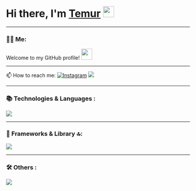 # Hi there, I'm <a href="https://t.me/useername_copied" target="_blank">Temur</a> <img src="https://media.giphy.com/media/hvRJCLFzcasrR4ia7z/giphy.gif" width="30px" height="30px">

---

### :technologist: Me:

Welcome to my GitHub profile! <img src="https://media.tenor.com/itjFesV8_RUAAAAi/soulja-boy-pepe.gif" width="30px">

---

:mailbox: How to reach me:
<a href="https://www.instagram.com/_samatov_t" target="_blank"><img src="https://img.shields.io/badge/Instagram-%23E4405F.svg?&style=flat-square&logo=instagram&logoColor=white" alt="Instagram"></a> 
<a href="https://t.me/useername_copied" target="_blank"><img src="https://img.shields.io/badge/Telegram-%231877F2.svg?&style=flat-square&logo=telegram&logoColor=white%22%20alt=%22Telegram"></a>

---

### 📚 Technologies & Languages :

<div>
  <img src="https://skillicons.dev/icons?i=js,css,htmx,html,nodejs,ts,npm,theme=dark" />
</div>

---

### 🚀 Frameworks & Library 🔝:

<div>
  <img src="https://skillicons.dev/icons?i=bootstrap,tailwind,nextjs,pug,react,sass,vite,gsap&theme=dark" />
</div>

---

### 🛠 Others :

<div>
  <img src="https://skillicons.dev/icons?i=figma,firebase,git,github,gitlab,notion,vscode,sublime,windows,vercel,stackoverflow,bash&theme=dark" />
</div>
